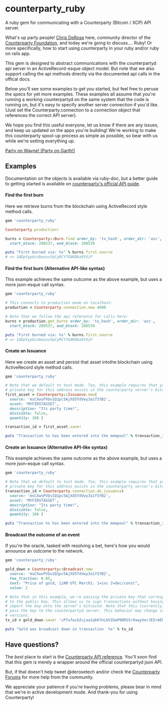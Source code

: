 counterparty_ruby
=================
A ruby gem for communicating with a Counterparty (Bitcoin / XCP) API server.

What's up party people! [Chris DeRose](https://www.chrisderose.com) here, 
community director of the [Counterparty Foundation](http://counterpartyfoundation.org/), 
and today we're going to discuss.... Ruby! Or more specifically, how to start using
counterparty in your ruby and/or ruby on rails app.

This gem is designed to abstract communications with the counterpartyd api 
server in an ActiveRecord-esque object model. But note that we also support 
calling the api methods directly via the documented api calls in the offical docs. 

Below you'll see some examples to get you started, but feel free to peruse the
specs for yet more examples. These examples all assume that you're running a 
working counterpartyd on the same system that the code is running on, but it's 
easy to specify another server connection if you'd like. (Just set the 
Counterparty.connection to a connection object that references the correct API
server).

We hope you find this useful everyone, let us know if there are any issues, and
keep us updated on the apps you're building! We're working to make this 
counterparty spool-up process as simple as possible, so bear with us while we're
setting everything up. 

[Party on Wayne! (Party on Garth!)](https://www.youtube.com/watch?v=g-CFIO-fCt8)

## Examples
Documentation on the objects is available via ruby-doc, but a better guide to
getting started is available on [counterparty's official API guide](https://github.com/CounterpartyXCP/counterpartyd/blob/master/docs/API.rst#read-api-function-reference).

#### Find the first burn
Here we retrieve burns from the blockchain using ActiveRecord style method calls.
```ruby
gem 'counterparty_ruby'

Counterparty.production!

burns = Counterparty::Burn.find order_by: 'tx_hash', order_dir: 'asc', 
  start_block: 280537, end_block: 280539

puts "First burned via: %s" % burns.first.source
# => 1ADpYypUcnbezuuYpCyRCY7G4KD6a9YXiF
```

#### Find the first burn (Alternative API-like syntax)
This example achieves the same outcome as the above example, but uses a more 
json-esque call syntax.
```ruby
gem 'counterparty_ruby'

# This connects to production mode on localhost:
production = Counterparty.connection.new 4000

# Note that we follow the api reference for calls here:
burns = production.get_burns order_by: 'tx_hash', order_dir: 'asc', 
  start_block: 280537, end_block: 280539

puts "First burned via: %s" % burns.first.source
# => 1ADpYypUcnbezuuYpCyRCY7G4KD6a9YXiF
```

#### Create an Issuance
Here we create an asset and persist that asset intothe blockchain using ActiveRecord style method calls.
```ruby
gem 'counterparty_ruby'

# Note that we default to test mode. Too, this example requires that your 
# private key for this address exists in the counterparty server's bitcoind 
first_asset = Counterparty::Issuance.new( 
  source: 'msCXwsPVbv1Q1pc5AjXd5TdVwy3a1fSYB2',
  asset: 'MYFIRSTASSET', 
  description: "Its party time!",
  divisible: false,
  quantity: 100 )

transaction_id = first_asset.save!                                          

puts "Transaction %s has been entered into the mempool" % transaction_id
```

#### Create an Issuance (Alternative API-like syntax)
This example achieves the same outcome as the above example, but uses a more 
json-esque call syntax.
```ruby
gem 'counterparty_ruby'

# Note that we default to test mode. Too, this example requires that your 
# private key for this address exists in the counterparty server's bitcoind 
transaction_id = Counterparty.connection.do_issuance(
  source: 'msCXwsPVbv1Q1pc5AjXd5TdVwy3a1fSYB2',
  asset: 'MYFIRSTASSET', 
  description: "Its party time!",
  divisible: false,
  quantity: 100 )

puts "Transaction %s has been entered into the mempool" % transaction_id
```

#### Broadcast the outcome of an event
If you're the oracle, tasked with resolving a bet, here's how you would announce
an outcome to the network.
```ruby
gem 'counterparty_ruby'

gold_down = Counterparty::Broadcast.new 
  source: 'msCXwsPVbv1Q1pc5AjXd5TdVwy3a1fSYB2', 
  fee_fraction: 0.05,
  text: "Price of gold, 12AM UTC March1. 1=inc 2=dec/const", 
  value: 2

# Note that in this example, we're passing the private key that corresponds 
# to the public key. This allows us to sign transactions without having to  
# import the key onto the server's bitcoind. Note that this (currently) does 
# pass the key to the counterpartyd server. This behavior may change in later
# versions.
tx_id = gold_down.save! 'cP7ufwcbZujaa1qkKthLbVZUaP88RS5r9awyXerJE5rAEMTRVmzc'

puts "Gold was broadcast down in transaction  %s" % tx_id
```

## Have questions?
The _best_ place to start is the [Counterparty API reference](https://github.com/CounterpartyXCP/counterpartyd/blob/master/docs/API.rst#read-api-function-reference).
You'll soon find that this gem is merely a wrapper around the official 
counterpartyd json API.

But, if that doesn't help tweet @derosetech and/or check the 
[Counterparty Forums](https://forums.counterparty.io/) for more help from the
community. 

We appreciate your patience if you're having problems, please bear in mind that 
we're in active development mode. And thank-you for using Counterparty!
